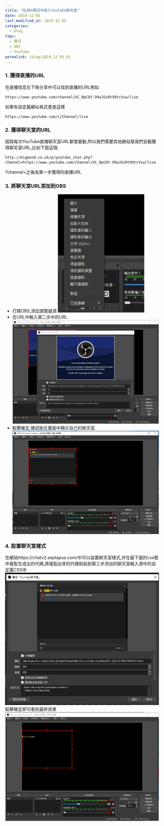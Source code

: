 ```yaml
---
title: "在OBS實況中插入YouTube聊天室"
date: 2019-12-05
last_modified_at: 2019-12-05
categories:
  - blog
tags:
  - 實況
  - OBS
  - YouTube
permalink: /blog/2019_12_05_01
---
```

### 1. 獲得直播的URL

在直播信息左下角分享中可以找到直播的URL例如
```
https://www.youtube.com/channel/UC_NpCQY-99aJGsRt99tcVsw/live
```
如果有自定義網址格式會是這樣
```
https://www.youtube.com/c/Channel/live
```
### 2. 獲得聊天室的URL

因爲每次YouTube直播聊天室URL都會變動,所以我們需要其他網站幫我們自動獲得聊天室URL,比如下面這個:
```
http://bigmond.co.uk/p/youtube_chat.php?channel=https://www.youtube.com/channel/UC_NpCQY-99aJGsRt99tcVsw/live
```
?channel=之後為第一步獲得的直播URL
### 3. 將聊天室URL添加到OBS
- 打開OBS,添加瀏覽器源
![](/assets/images/2019_12_05_01/2019_12_06_001849.jpg)
- 在URL中輸入第二步中的URL
![](/assets/images/2019_12_05_01/2019_12_06_001544.jpg)
- 點擊確定,確認能在畫面中顯示自己的聊天室.
![](/assets/images/2019_12_05_01/2019_12_06_003559.jpg)
### 4. 設置聊天室樣式

在網站https://chatv2.septapus.com/中可以設置聊天室樣式,并在最下面的css框中複製生成出的代碼,將複製出來的代碼粘貼到第三步添加的聊天室輸入源中的自定義CSS中<br>
![](/assets/images/2019_12_05_01/2019_12_06_003748.jpg)
點擊確定即可看到最終效果
![](/assets/images/2019_12_05_01/2019_12_06_003846.jpg)
